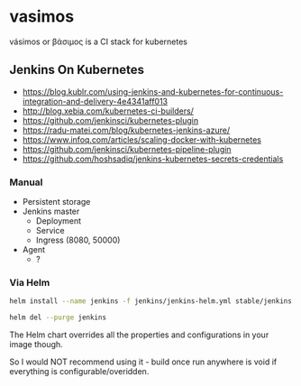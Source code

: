 # vasimos

vásimos or βάσιμος is a CI stack for kubernetes

## Jenkins On Kubernetes

* https://blog.kublr.com/using-jenkins-and-kubernetes-for-continuous-integration-and-delivery-4e4341aff013
* http://blog.xebia.com/kubernetes-ci-builders/
* https://github.com/jenkinsci/kubernetes-plugin
* https://radu-matei.com/blog/kubernetes-jenkins-azure/
* https://www.infoq.com/articles/scaling-docker-with-kubernetes
* https://github.com/jenkinsci/kubernetes-pipeline-plugin
* https://github.com/hoshsadiq/jenkins-kubernetes-secrets-credentials

### Manual

* Persistent storage
* Jenkins master
    * Deployment
    * Service
    * Ingress (8080, 50000)
* Agent
    * ?

### Via Helm

```bash
helm install --name jenkins -f jenkins/jenkins-helm.yml stable/jenkins
```

```bash
helm del --purge jenkins
```

The Helm chart overrides all the properties and configurations in your image though.

So I would NOT recommend using it - build once run anywhere is void if everything is configurable/overidden.